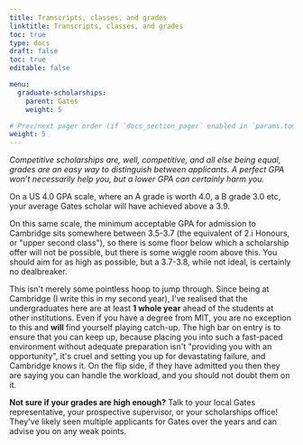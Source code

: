 ```yaml
---
title: Transcripts, classes, and grades
linktitle: Transcripts, classes, and grades
toc: true
type: docs
draft: false
toc: true
editable: false

menu:
  graduate-scholarships:
    parent: Gates
    weight: 5

# Prev/next pager order (if `docs_section_pager` enabled in `params.toml`)
weight: 5
---
```


_Competitive scholarships are, well, competitive, and all else being equal, grades are an easy way to distinguish between applicants. A perfect GPA won’t necessarily help you, but a lower GPA can certainly harm you._

On a US 4.0 GPA scale, where an A grade is worth 4.0, a B grade 3.0 etc, your average Gates scholar will have achieved above a 3.9.

On this same scale, the minimum acceptable GPA for admission to Cambridge sits somewhere between 3.5-3.7 (the equivalent of 2.i Honours, or "upper second class"), so there is some floor below which a scholarship offer will not be possible, but there is some wiggle room above this. You should aim for as high as possible, but a 3.7-3.8, while not ideal, is certainly no dealbreaker. 

This isn't merely some pointless hoop to jump through. Since being at Cambridge (I write this in my second year), I've realised that the undergraduates here are at least **1 whole year** ahead of the students at other institutions. Even if you have a degree from MIT, you are no exception to this and **will** find yourself playing catch-up. The high bar on entry is to ensure that you can keep up, because placing you into such a fast-paced environment without adequate preparation isn't "providing you with an opportunity", it's cruel and setting you up for devastating failure, and Cambridge knows it. On the flip side, if they have admitted you then they are saying you can handle the workload, and you should not doubt them on it.

**Not sure if your grades are high enough?** Talk to your local Gates representative, your prospective supervisor, or your scholarships office! They've likely seen multiple applicants for Gates over the years and can advise you on any weak points.
